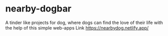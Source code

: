 # nearby-dogbar
A tinder like projects for dog, where dogs can find the love of their life with the help of this simple web-apps
Link https://nearbydog.netlify.app/
